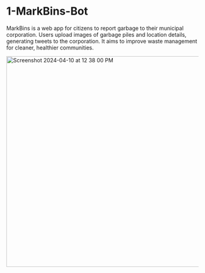 # 1-MarkBins-Bot
 MarkBins is a web app for citizens to report garbage to their municipal corporation. Users upload images of garbage piles and location details, generating tweets to the corporation. It aims to improve waste management for cleaner, healthier communities.




 
<img width="552" alt="Screenshot 2024-04-10 at 12 38 00 PM" src="https://github.com/Mrmanticore/1-MarkBins-Bot/assets/119696117/8a39f3c0-98e0-4968-aa1c-8bfcccd95b58">
